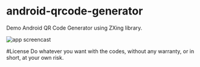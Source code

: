 # android-qrcode-generator
Demo Android QR Code Generator using  ZXing library.

![app screencast](http://kurungkurawal.com/gifs/qrcode-gen.gif)

#License
Do whatever you want with the codes, without any warranty, or in short, at your own risk.
